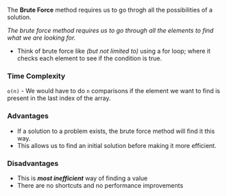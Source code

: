 The **Brute Force** method requires us to go throgh all the possibilities of a solution.

*The brute force method requires us to go through all the elements to find what we are looking for.*

- Think of brute force like *(but not limited to)* using a for loop; 
  where it checks each element to see if the condition is true.


### Time Complexity ###
`o(n)` - We would have to do `n` comparisons if the element we want to find is present in the last index of the array.

### Advantages ###
- If a solution to a problem exists, the brute force method will find it this way.
- This allows us to find an initial solution before making it more efficient.

### Disadvantages ###
- This is ***most inefficient*** way of finding a value
- There are no shortcuts and no performance improvements
